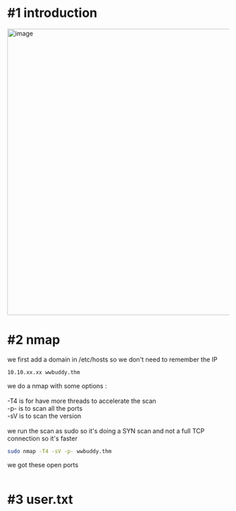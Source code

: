 # #1 introduction
<img width="649" alt="image" src="https://github.com/Mate0r/tryhackme.com/assets/94843357/684894e8-553b-4b59-acae-e28249a4293e">

# #2 nmap

we first add a domain in /etc/hosts so we don't need to remember the IP
```bash
10.10.xx.xx wwbuddy.thm
```

we do a nmap with some options :\
\
-T4 is for have more threads to accelerate the scan\
-p- is to scan all the ports\
-sV is to scan the version\
\
we run the scan as sudo so it's doing a SYN scan and not a full TCP connection so it's faster

```bash
sudo nmap -T4 -sV -p- wwbuddy.thm
```

we got these open ports
```bash

```


# #3 user.txt

